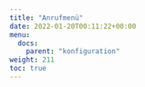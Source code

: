 ```yaml
---
title: "Anrufmenü"
date: 2022-01-20T00:11:22+00:00
menu:
  docs:
    parent: "konfiguration"
weight: 211
toc: true
---
```


